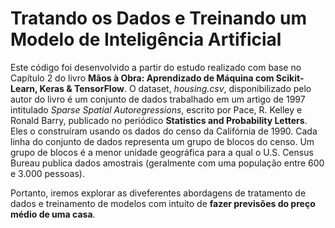 # Tratando os Dados e Treinando um Modelo de Inteligência Artificial

Este código foi desenvolvido a partir do estudo realizado com base no Capítulo 2 do livro **Mãos à Obra: Aprendizado de Máquina com Scikit-Learn, Keras & TensorFlow**.
O dataset, *housing.csv*, disponibilizado pelo autor do livro é um conjunto de dados trabalhado em um artigo de 1997 intitulado *Sparse Spatial Autoregressions*, escrito por Pace, R. Kelley e Ronald Barry, publicado no periódico **Statistics and Probability Letters**. Eles o construíram usando os dados do censo da Califórnia de 1990. Cada linha do conjunto de dados representa um grupo de blocos do censo. Um grupo de blocos é a menor unidade geográfica para a qual o U.S. Census Bureau publica dados amostrais (geralmente com uma população entre 600 e 3.000 pessoas).

Portanto, iremos explorar as diveferentes abordagens de tratamento de dados e treinamento de modelos com intuito de **fazer previsões do preço médio de uma casa**. 